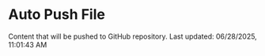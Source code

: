 # Auto Push File

Content that will be pushed to GitHub repository.
Last updated: 06/28/2025, 11:01:43 AM